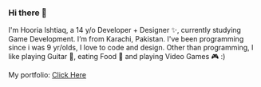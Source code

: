 ### Hi there 👋

I'm Hooria Ishtiaq, a 14 y/o Developer + Designer ✨, currently studying Game Development. I’m from Karachi, Pakistan. I've been programming since i was 9 yr/olds, I love to code and design. Other than programming, I like playing Guitar 🎸, eating Food 🍔 and playing Video Games 🎮 :)

My portfolio: [Click Here](https://hooriaishtiaq.netlify.app/)
